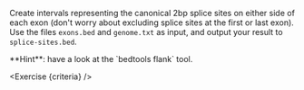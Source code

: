<script>
// Solution:
//    bedtools flank -l 2 -r 2 -i exons.bed -g genome.txt > splice-sites.bed

import Exercise from "components/Exercise.svelte";
import Alert from "components/Alert.svelte";
import Link from "components/Link.svelte";

let criteria = [
{
	name: "File <code>splice-sites.bed</code> contains a list of all regions of 500kb in the genome",
	checks: [{
		type: "file",
		path: "splice-sites.bed",
		action: "contents",
		commandExpected: "bedtools flank -l 2 -r 2 -i exons.bed -g genome.txt"
	}]
}
];
</script>

Create intervals representing the canonical 2bp splice sites on either side of each exon (don't worry about excluding splice sites at the first or last exon). Use the files `exons.bed` and `genome.txt` as input, and output your result to `splice-sites.bed`.

<Alert>
	**Hint**: have a look at the <Link href="https://bedtools.readthedocs.io/en/latest/content/tools/flank.html">`bedtools flank`</Link> tool.
</Alert>

<Exercise {criteria} />
